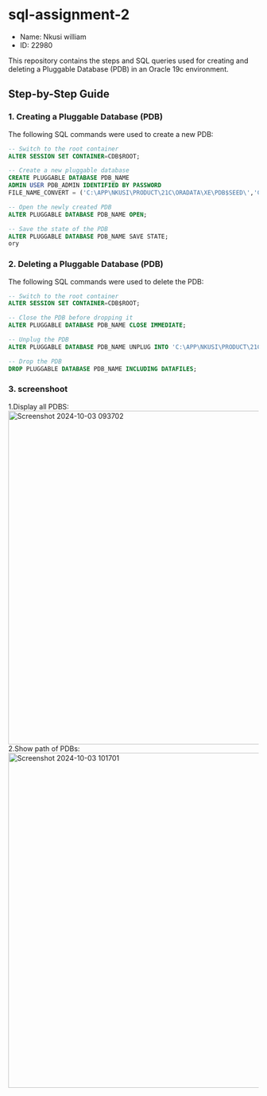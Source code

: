 # sql-assignment-2
- Name: Nkusi william
- ID: 22980

This repository contains the steps and SQL queries used for creating and deleting a Pluggable Database (PDB) in an Oracle 19c environment.

## Step-by-Step Guide

### 1. Creating a Pluggable Database (PDB)

The following SQL commands were used to create a new PDB:

```sql
-- Switch to the root container
ALTER SESSION SET CONTAINER=CDB$ROOT;

-- Create a new pluggable database
CREATE PLUGGABLE DATABASE PDB_NAME 
ADMIN USER PDB_ADMIN IDENTIFIED BY PASSWORD 
FILE_NAME_CONVERT = ('C:\APP\NKUSI\PRODUCT\21C\ORADATA\XE\PDB$SEED\','C:\APP\NKUSI\PRODUCT\21C\ORADATA\XE\PDB_NAME\');

-- Open the newly created PDB
ALTER PLUGGABLE DATABASE PDB_NAME OPEN;

-- Save the state of the PDB
ALTER PLUGGABLE DATABASE PDB_NAME SAVE STATE;
ory
```
### 2. Deleting a Pluggable Database (PDB)
The following SQL commands were used to delete the PDB:

```sql
-- Switch to the root container
ALTER SESSION SET CONTAINER=CDB$ROOT;

-- Close the PDB before dropping it
ALTER PLUGGABLE DATABASE PDB_NAME CLOSE IMMEDIATE;

-- Unplug the PDB
ALTER PLUGGABLE DATABASE PDB_NAME UNPLUG INTO 'C:\APP\NKUSI\PRODUCT\21C\ORADATA\XE\PDB_NAME.xml';

-- Drop the PDB
DROP PLUGGABLE DATABASE PDB_NAME INCLUDING DATAFILES;
```
### 3. screenshoot
 1.Display all PDBS:
<img width="670" alt="Screenshot 2024-10-03 093702" src="https://github.com/user-attachments/assets/f4d27311-33d9-4dd9-a671-32dda1d4c1f5">
 2.Show path of PDBs:
<img width="673" alt="Screenshot 2024-10-03 101701" src="https://github.com/user-attachments/assets/6d2d8d3e-4273-489d-8a4b-7bc65acabbe4">



